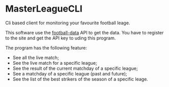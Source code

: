 # MasterLeagueCLI
Cli based client for monitoring your favourite football leage.

This software use the [football-data](https://www.football-data.org) API to get the data. You have to register to the site and get the API key to uding this program.

The program has the following feature:
  - See all the live match;
  - See the live match for a specific league;
  - See the result of the current matchday of a specific league;
  - See a matchday of a specific league (past and future);
  - See the list of the best strikers of the season of a specific leage.
